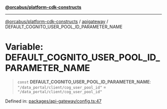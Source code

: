 [**@orcabus/platform-cdk-constructs**](../../../../README.md)

***

[@orcabus/platform-cdk-constructs](../../../../README.md) / [apigateway](../README.md) / DEFAULT\_COGNITO\_USER\_POOL\_ID\_PARAMETER\_NAME

# Variable: DEFAULT\_COGNITO\_USER\_POOL\_ID\_PARAMETER\_NAME

> `const` **DEFAULT\_COGNITO\_USER\_POOL\_ID\_PARAMETER\_NAME**: `"/data_portal/client/cog_user_pool_id"` = `"/data_portal/client/cog_user_pool_id"`

Defined in: [packages/api-gateway/config.ts:47](https://github.com/OrcaBus/platform-cdk-constructs/blob/main/packages/api-gateway/config.ts#L47)
